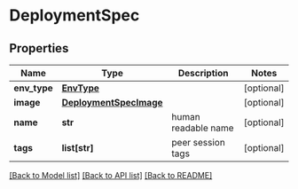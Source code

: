 # DeploymentSpec

## Properties
Name | Type | Description | Notes
------------ | ------------- | ------------- | -------------
**env_type** | [**EnvType**](EnvType.md) |  | [optional] 
**image** | [**DeploymentSpecImage**](DeploymentSpecImage.md) |  | [optional] 
**name** | **str** | human readable name | [optional] 
**tags** | **list[str]** | peer session tags | [optional] 

[[Back to Model list]](../README.md#documentation-for-models) [[Back to API list]](../README.md#documentation-for-api-endpoints) [[Back to README]](../README.md)


